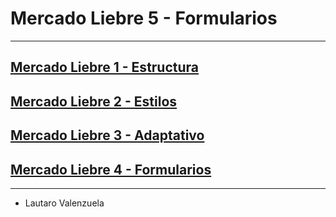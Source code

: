 # Mercado Liebre 5 - Formularios
---
## [Mercado Liebre 1 - Estructura](https://github.com/lautaroVal/mercadoLiebre1-estructura.git)
## [Mercado Liebre 2 - Estilos](https://github.com/lautaroVal/mercadoLiebre2-estilos.git)
## [Mercado Liebre 3 - Adaptativo](https://github.com/lautaroVal/mercadoLiebre3-adaptativo.git)
## [Mercado Liebre 4 - Formularios](https://github.com/lautaroVal/mercadoLiebre4-flexbox.git)

---

- Lautaro Valenzuela
